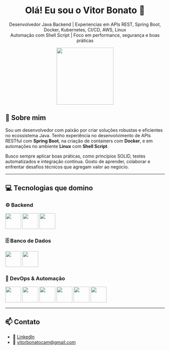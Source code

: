 <h1 align="center">Olá! Eu sou o Vitor Bonato 👋</h1>
<p align="center">
  Desenvolvedor Java Backend | Experiencias em APIs REST, Spring Boot, Docker, Kubernetes, CI/CD, AWS, Linux<br/>
  Automação com Shell Script | Foco em performance, segurança e boas práticas
</p>

<div align="center">
  <img height="180em" src="https://github-readme-stats.vercel.app/api/top-langs/?username=vitorbonato19&layout=compact&langs_count=7&theme=tokyonight"/>
</div>

## 🚀 Sobre mim

Sou um desenvolvedor com paixão por criar soluções robustas e eficientes no ecossistema Java. Tenho experiência no desenvolvimento de APIs RESTful com **Spring Boot**, na criação de containers com **Docker**, e em automações no ambiente **Linux** com **Shell Script**.

Busco sempre aplicar boas práticas, como princípios SOLID, testes automatizados e integração contínua. Gosto de aprender, colaborar e enfrentar desafios técnicos que agregam valor ao negócio.

---

## 💻 Tecnologias que domino

### ⚙️ Backend
<div>
  <img height="50" src="https://cdn.jsdelivr.net/gh/devicons/devicon/icons/java/java-original.svg"/>
  <img height="50" src="https://cdn.jsdelivr.net/gh/devicons/devicon/icons/spring/spring-original.svg"/>
  <img height="50" src="https://cdn.jsdelivr.net/gh/devicons/devicon/icons/hibernate/hibernate-original.svg"/>
</div>

### 🗄️ Banco de Dados
<div>
  <img height="50" src="https://cdn.jsdelivr.net/gh/devicons/devicon/icons/mysql/mysql-original.svg"/>
  <img height="50" src="https://cdn.jsdelivr.net/gh/devicons/devicon/icons/postgresql/postgresql-original.svg"/>
</div>

### 🐳 DevOps & Automação
<div>
  <img height="50" src="https://cdn.jsdelivr.net/gh/devicons/devicon/icons/docker/docker-original.svg"/>
  <img height="50" src="https://cdn.jsdelivr.net/gh/devicons/devicon/icons/maven/maven-original.svg"/>
  <img height="50" src="https://cdn.jsdelivr.net/gh/devicons/devicon/icons/linux/linux-original.svg"/>
  <img height="50" src="https://cdn.jsdelivr.net/gh/devicons/devicon/icons/bash/bash-original.svg"/>
  <img height="50" src="https://cdn.jsdelivr.net/gh/devicons/devicon/icons/apache/apache-original.svg"/>
  <img height="50" src="https://cdn.jsdelivr.net/gh/devicons/devicon/icons/sqldeveloper/sqldeveloper-original.svg"/>
</div>

---

## 📫 Contato

- 💼 [LinkedIn](https://www.linkedin.com/in/vitorbonato)
- 📧 vitorbonatocam@gmail.com
